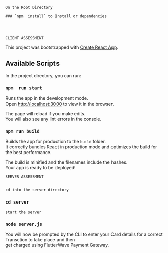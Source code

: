     On the Root Directory 

    ### `npm  install` to Install or dependencies




    CLIENT ASSESSMENT


This project was bootstrapped with [Create React App](https://github.com/facebook/create-react-app).

## Available Scripts

In the project directory, you can run:

### `npm  run start`

Runs the app in the development mode.<br>
Open [http://localhost:3000](http://localhost:3000) to view it in the browser.

The page will reload if you make edits.<br>
You will also see any lint errors in the console.


### `npm run build`

Builds the app for production to the `build` folder.<br>
It correctly bundles React in production mode and optimizes the build for the best performance.

The build is minified and the filenames include the hashes.<br>
Your app is ready to be deployed!





    SERVER ASSESSMENT


    cd into the server directory

### `cd server`


    start the server

### `node server.js`


You will now be prompted by the CLI to enter your Card details for a correct Transction to take place and then<br />
get charged using FlutterWave Payment Gateway.
